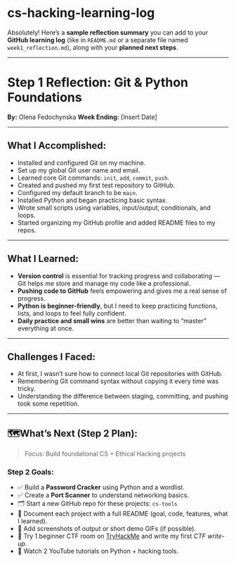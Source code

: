 # cs-hacking-learning-log
Absolutely! Here’s a **sample reflection summary** you can add to your **GitHub learning log** (like in `README.md` or a separate file named `week1_reflection.md`), along with your **planned next steps**.

---

# Step 1 Reflection: Git & Python Foundations

**By:** Olena Fedochynska
**Week Ending:** \[Insert Date]

---

## What I Accomplished:

* Installed and configured Git on my machine.
* Set up my global Git user name and email.
* Learned core Git commands: `init`, `add`, `commit`, `push`.
* Created and pushed my first test repository to GitHub.
* Configured my default branch to be `main`.
* Installed Python and began practicing basic syntax.
* Wrote small scripts using variables, input/output, conditionals, and loops.
* Started organizing my GitHub profile and added README files to my repos.

---

## What I Learned:

* **Version control** is essential for tracking progress and collaborating — Git helps me store and manage my code like a professional.
* **Pushing code to GitHub** feels empowering and gives me a real sense of progress.
* **Python is beginner-friendly**, but I need to keep practicing functions, lists, and loops to feel fully confident.
* **Daily practice and small wins** are better than waiting to “master” everything at once.

---

## Challenges I Faced:

* At first, I wasn’t sure how to connect local Git repositories with GitHub.
* Remembering Git command syntax without copying it every time was tricky.
* Understanding the difference between staging, committing, and pushing took some repetition.

---

## 🗺What’s Next (Step 2 Plan):

> Focus: Build foundational CS + Ethical Hacking projects

### Step 2 Goals:

* ✅ Build a **Password Cracker** using Python and a wordlist.
* ✅ Create a **Port Scanner** to understand networking basics.
* 🗂 Start a new GitHub repo for these projects: `cs-tools`
* 📓 Document each project with a full README (goal, code, features, what I learned).
* 📸 Add screenshots of output or short demo GIFs (if possible).
* 🎯 Try 1 beginner CTF room on [TryHackMe](https://tryhackme.com) and write my first *CTF write-up*.
* 🎥 Watch 2 YouTube tutorials on Python + hacking tools.


